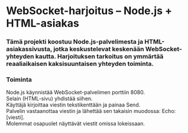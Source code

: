 # WebSocket-harjoitus – Node.js + HTML-asiakas
### Tämä projekti koostuu Node.js-palvelimesta ja HTML-asiakassivusta, jotka keskustelevat keskenään WebSocket-yhteyden kautta. Harjoituksen tarkoitus on ymmärtää reaaliaikaisen kaksisuuntaisen yhteyden toiminta.

### Toiminta
Node.js käynnistää WebSocket-palvelimen porttiin 8080.  
Selain (HTML-sivu) yhdistää siihen.  
Käyttäjä kirjoittaa viestin tekstikenttään ja painaa Send.  
Palvelin vastaanottaa viestin ja lähettää sen takaisin muodossa: Echo: [viesti].  
Molemmat osapuolet näyttävät viestit omissa lokeissaan.
